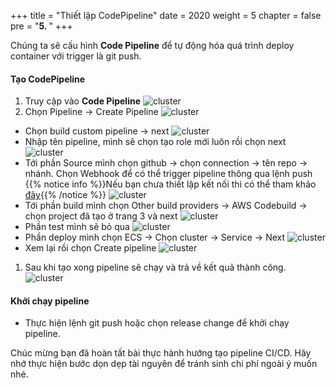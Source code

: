 +++
title = "Thiết lập CodePipeline"
date = 2020
weight = 5
chapter = false
pre = "<b>5. </b>"
+++

Chúng ta sẽ cấu hình **Code Pipeline** để tự động hóa quá trình deploy container với trigger là git push.

#### Tạo CodePipeline

1. Truy cập vào **Code Pipeline**
  ![cluster](/images/Codepl/1.png)
2. Chọn Pipeline -> Create Pipeline
  ![cluster](/images/Codepl/2.png)
  - Chọn build custom pipeline -> next
  ![cluster](/images/Codepl/3.png)
  - Nhập tên pipeline, mình sẽ chọn tạo role mới luôn rồi chọn next
  ![cluster](/images/Codepl/4.png)
  - Tới phần Source mình chọn github -> chọn connection -> tên repo -> nhánh. Chọn Webhook để có thể trigger pipeline thông qua lệnh push
  {{% notice info %}}Nếu bạn chưa thiết lập kết nối thì có thể tham khảo [đây](URL "https://docs.aws.amazon.com/dtconsole/latest/userguide/connections-create-github.html#connections-create-github-console"){{% /notice %}}
  ![cluster](/images/Codepl/5.png)
  - Tới phần build mình chọn Other build providers -> AWS Codebuild -> chọn project đã tạo ở trang 3 và next
  ![cluster](/images/Codepl/6.png)
  - Phần test mình sẽ bỏ qua
  ![cluster](/images/Codepl/7.png)
  - Phần deploy mình chọn ECS -> Chọn cluster -> Service -> Next
  ![cluster](/images/Codepl/8.png)
  - Xem lại rồi chọn Create pipeline
  ![cluster](/images/Codepl/9.png)
1. Sau khi tạo xong pipeline sẽ chạy và trả về kết quả thành công.
  ![cluster](/images/Codepl/10.png)

#### Khởi chạy pipeline
- Thực hiện lệnh git push hoặc chọn release change để khởi chạy pipeline.

Chúc mừng bạn đã hoàn tất bài thực hành hướng tạo pipeline CI/CD. Hãy nhớ thực hiện bước dọn dẹp tài nguyên để tránh sinh chi phí ngoài ý muốn nhé.